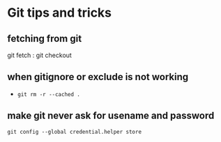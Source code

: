 # Git tips and tricks

## fetching from git

git fetch <remote-repo> <remote-branch>:<local-branch>
git checkout <local-branch>

## when gitignore or exclude is not working

* `git rm -r --cached .`

## make git never ask for usename and password
`git config --global credential.helper store`